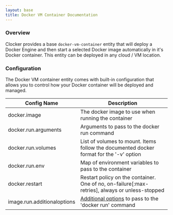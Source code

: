 ```yaml
---
layout: base
title: Docker VM Container Documentation
---
```


### Overview
Clocker provides a base `docker-vm-container` entity that will deploy a Docker Engine and then start a selected Docker image automatically in it's Docker container. This entity can be deployed in any cloud / VM location.

### Configuration 
The Docker VM container entity comes with built-in configuration that allows you to control how your Docker container will be deployed and managed.

| Config Name                 | Description                                                                                             |
|-----------------------------|---------------------------------------------------------------------------------------------------------|
| docker.image                | The docker image to use when running the container                                                      |
| docker.run.arguments        | Arguments to pass to the docker run command                                                             |
| docker.run.volumes          | List of volumes to mount. Items follow the documented docker format for the '-v' option                 |
| docker.run.env              | Map of environment variables to pass to the container                                                   |
| docker.restart              | Restart policy on the container. One of no, on-failure[:max-retries], always or unless-stopped          |
| image.run.additionaloptions | [Additional options](https://docs.docker.com/engine/reference/run/) to pass to the 'docker run' command |
